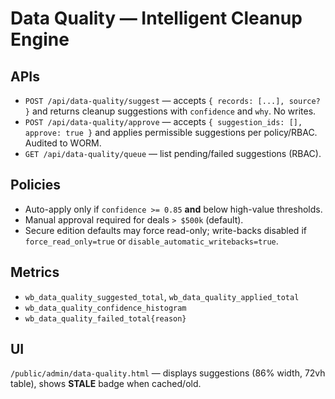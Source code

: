 
# Data Quality — Intelligent Cleanup Engine

## APIs
- `POST /api/data-quality/suggest` — accepts `{ records: [...], source? }` and returns cleanup suggestions with `confidence` and `why`. No writes.
- `POST /api/data-quality/approve` — accepts `{ suggestion_ids: [], approve: true }` and applies permissible suggestions per policy/RBAC. Audited to WORM.
- `GET /api/data-quality/queue` — list pending/failed suggestions (RBAC).

## Policies
- Auto-apply only if `confidence >= 0.85` **and** below high-value thresholds.
- Manual approval required for deals `> $500k` (default).
- Secure edition defaults may force read-only; write-backs disabled if `force_read_only=true` or `disable_automatic_writebacks=true`.

## Metrics
- `wb_data_quality_suggested_total`, `wb_data_quality_applied_total`
- `wb_data_quality_confidence_histogram`
- `wb_data_quality_failed_total{reason}`

## UI
`/public/admin/data-quality.html` — displays suggestions (86% width, 72vh table), shows **STALE** badge when cached/old.
